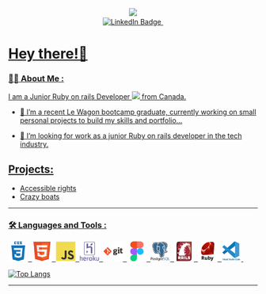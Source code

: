 
<div id="header" align="center">
  <img src="https://media.giphy.com/media/L1R1tvI9svkIWwpVYr/giphy.gif"/>
</div>

<div id="badges" align="center">
  <a href="https://www.linkedin.com/in/monica-rukeba-565369128/">
    <img src="https://img.shields.io/badge/LinkedIn-blue?style=for-the-badge&logo=linkedin&logoColor=white" alt="LinkedIn Badge"/>
    <img src="https://komarev.com/ghpvc/?username=monycode&style=flat-square&color=blue" alt=""/>    
</div>

<h1>
  Hey there!👋
</h1>

### :woman_technologist: About Me :

I am a Junior Ruby on rails Developer <img src="https://media.giphy.com/media/WUlplcMpOCEmTGBtBW/giphy.gif" width="30"> from Canada.
  
- 🔭 I’m a recent Le Wagon bootcamp graduate, currently working on small personal projects to build my skills and portfolio...
  
- 👯 I’m looking for work as a junior Ruby on rails developer in the tech industry.  
  
## Projects:
- Accessible rights 
- Crazy boats

---

### :hammer_and_wrench: Languages and Tools :
  
<div>
  <img src="https://github.com/devicons/devicon/blob/master/icons/css3/css3-plain-wordmark.svg"  title="CSS3" alt="CSS" width="40" height="40"/>&nbsp;
  <img src="https://github.com/devicons/devicon/blob/master/icons/html5/html5-original.svg" title="HTML5" alt="HTML" width="40" height="40"/>&nbsp;
  <img src="https://github.com/devicons/devicon/blob/master/icons/javascript/javascript-original.svg" title="JavaScript" alt="JavaScript" width="40" height="40"/>&nbsp;
  <img src="https://github.com/devicons/devicon/blob/master/icons/heroku/heroku-original-wordmark.svg" title="MySQL"  alt="heroku" width="40" height="40"/>&nbsp;
  <img src="https://github.com/devicons/devicon/blob/master/icons/git/git-original-wordmark.svg" title="Git" **alt="Git" width="40" height="40"/>&nbsp;
  <img src="https://github.com/devicons/devicon/blob/master/icons/figma/figma-original.svg" title="Figma" **alt="Figma" width="40" height="40"/>&nbsp;
  <img src="https://github.com/devicons/devicon/blob/master/icons/postgresql/postgresql-original-wordmark.svg" title="postgresql" **alt="postgresql" width="40" height="40"/>&nbsp;
  <img src="https://github.com/devicons/devicon/blob/master/icons/rails/rails-original-wordmark.svg" title="rails" **alt="rails" width="40" height="40"/>&nbsp;
  <img src="https://github.com/devicons/devicon/blob/master/icons/ruby/ruby-original-wordmark.svg" title="ruby" **alt="ruby" width="40" height="40"/>&nbsp;
  <img src="https://github.com/devicons/devicon/blob/master/icons/vscode/vscode-original-wordmark.svg" title="vscode" **alt="vscode" width="40" height="40"/>&nbsp; 
</div>

[![Top Langs](https://github-readme-stats.vercel.app/api/top-langs/?username=monycode&layout=compact)](https://github.com/monycode/github-readme-stats)

---

